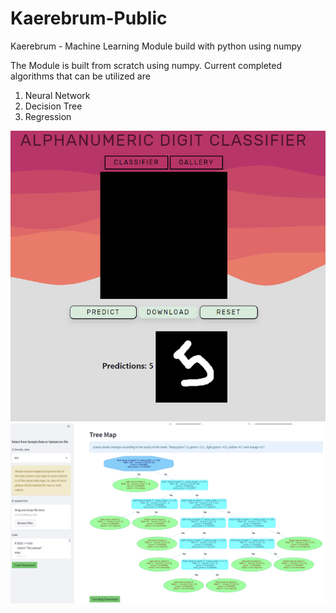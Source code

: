# Kaerebrum-Public
Kaerebrum - Machine Learning Module build with python using numpy

The Module is built from scratch using numpy.
Current completed algorithms that can be utilized are
1. Neural Network
2. Decision Tree
3. Regression 

![alt text](Classifier_Img.PNG "Title")
![alt text](tree_img.png "tree")